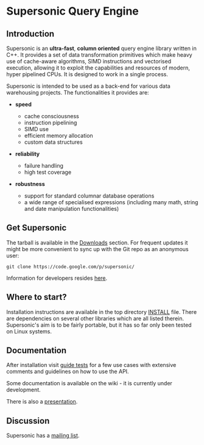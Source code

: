 # Supersonic Query Engine #
## Introduction ##
Supersonic is an **ultra-fast**, **column oriented** query engine library written in C++. It provides a set of data transformation primitives which make heavy use of cache-aware algorithms, SIMD instructions and vectorised execution, allowing it to exploit the capabilities and resources of modern, hyper pipelined CPUs. It is designed to work in a single process.

Supersonic is intended to be used as a back-end for various data warehousing projects. The functionalities it provides are:
  * **speed**
    * cache consciousness
    * instruction pipelining
    * SIMD use
    * efficient memory allocation
    * custom data structures

  * **reliability**
    * failure handling
    * high test coverage

  * **robustness**
    * support for standard columnar database operations
    * a wide range of specialised expressions (including many math, string and date manipulation functionalities)

## Get Supersonic ##
The tarball is available in the [Downloads](http://code.google.com/p/supersonic/downloads/list) section. For frequent updates it might be more convenient to sync up with the Git repo as an anonymous user:
```
git clone https://code.google.com/p/supersonic/
```

Information for developers resides [here](DevGuide.md).

## Where to start? ##
Installation instructions are available in the top directory [INSTALL](https://code.google.com/p/supersonic/source/browse/INSTALL) file. There are dependencies on several other libraries which are all listed therein. Supersonic's aim is to be fairly portable, but it has so far only been tested on Linux systems.

## Documentation ##
After installation visit [guide tests](https://code.google.com/p/supersonic/source/browse/test/guide/) for a few use cases with extensive comments and guidelines on how to use the API.

Some documentation is available on the wiki - it is currently under development.

There is also a [presentation](http://code.google.com/p/supersonic/downloads/detail?name=api-presentation.pdf&can=2&q=).

## Discussion ##
Supersonic has a [mailing list](http://groups.google.com/group/supersonic-query-engine).